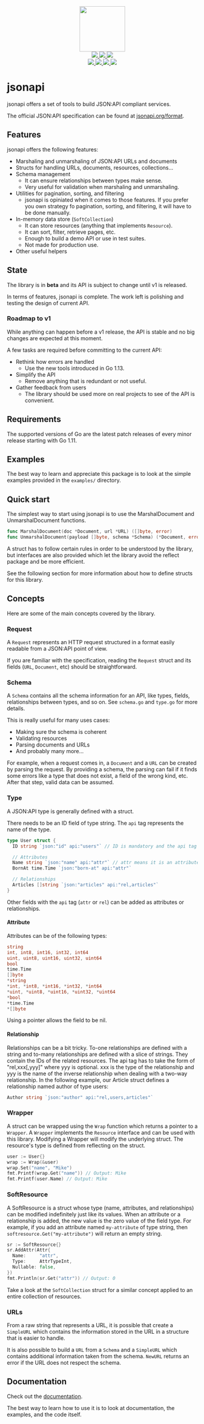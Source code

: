 <div align="center" style="text-align: center;">
  <img src="https://raw.githubusercontent.com/mfcochauxlaberge/jsonapi/master/assets/logo.png" height="120">
  <br>
  <a href="https://travis-ci.com/mfcochauxlaberge/jsonapi">
    <img src="https://travis-ci.com/mfcochauxlaberge/jsonapi.svg?branch=master">
  </a>
  <a href="https://goreportcard.com/report/github.com/mfcochauxlaberge/jsonapi">
    <img src="https://goreportcard.com/badge/github.com/mfcochauxlaberge/jsonapi">
  </a>
  <a href="https://codecov.io/gh/mfcochauxlaberge/jsonapi">
    <img src="https://img.shields.io/codecov/c/github/mfcochauxlaberge/jsonapi">
  </a>
  <br>
  <a href="https://github.com/mfcochauxlaberge/jsonapi/blob/master/go.mod">
    <img src="https://img.shields.io/badge/go%20version-1.11%2B-%2300acd7">
  </a>
  <a href="https://github.com/mfcochauxlaberge/jsonapi/blob/master/go.mod">
    <img src="https://img.shields.io/github/v/release/mfcochauxlaberge/jsonapi?include_prereleases&sort=semver">
  </a>
  <a href="https://github.com/mfcochauxlaberge/jsonapi/blob/master/LICENSE">
    <img src="https://img.shields.io/github/license/mfcochauxlaberge/jsonapi?color=a33">
  </a>
  <a href="https://pkg.go.dev/github.com/mfcochauxlaberge/jsonapi?tab=doc">
    <img src="https://img.shields.io/static/v1?label=doc&message=pkg.go.dev&color=007d9c">
  </a>
</div>

# jsonapi

jsonapi offers a set of tools to build JSON:API compliant services.

The official JSON:API specification can be found at [jsonapi.org/format](http://jsonapi.org/format).

## Features

jsonapi offers the following features:

* Marshaling and unmarshaling of JSON:API URLs and documents
* Structs for handling URLs, documents, resources, collections...
* Schema management
  * It can ensure relationships between types make sense.
  * Very useful for validation when marshaling and unmarshaling.
* Utilities for pagination, sorting, and filtering
  * jsonapi is opiniated when it comes to those features. If you prefer you own strategy fo pagination, sorting, and filtering, it will have to be done manually.
* In-memory data store (`SoftCollection`)
  * It can store resources (anything that implements `Resource`).
  * It can sort, filter, retrieve pages, etc.
  * Enough to build a demo API or use in test suites.
  * Not made for production use.
* Other useful helpers

## State

The library is in **beta** and its API is subject to change until v1 is released.

In terms of features, jsonapi is complete. The work left is polishing and testing the design of current API.

### Roadmap to v1

While anything can happen before a v1 release, the API is stable and no big changes are expected at this moment.

A few tasks are required before committing to the current API:

* Rethink how errors are handled
  * Use the new tools introduced in Go 1.13.
* Simplify the API
  * Remove anything that is redundant or not useful.
* Gather feedback from users
  * The library should be used more on real projects to see of the API is convenient.

## Requirements

The supported versions of Go are the latest patch releases of every minor release starting with Go 1.11.

## Examples

The best way to learn and appreciate this package is to look at the simple examples provided in the `examples/` directory.

## Quick start

The simplest way to start using jsonapi is to use the MarshalDocument and UnmarshalDocument functions.

```go
func MarshalDocument(doc *Document, url *URL) ([]byte, error)
func UnmarshalDocument(payload []byte, schema *Schema) (*Document, error)
```

A struct has to follow certain rules in order to be understood by the library, but interfaces are also provided which let the library avoid the reflect package and be more efficient.

See the following section for more information about how to define structs for this library.

## Concepts

Here are some of the main concepts covered by the library.

### Request

A `Request` represents an HTTP request structured in a format easily readable from a JSON:API point of view.

If you are familiar with the specification, reading the `Request` struct and its fields (`URL`, `Document`, etc) should be straightforward.

### Schema

A `Schema` contains all the schema information for an API, like types, fields, relationships between types, and so on. See `schema.go` and `type.go` for more details.

This is really useful for many uses cases:

* Making sure the schema is coherent
* Validating resources
* Parsing documents and URLs
* And probably many more...

For example, when a request comes in, a `Document` and a `URL` can be created by parsing the request. By providing a schema, the parsing can fail if it finds some errors like a type that does not exist, a field of the wrong kind, etc. After that step, valid data can be assumed.

### Type

A JSON:API type is generally defined with a struct.

There needs to be an ID field of type string. The `api` tag represents the name of the type.

```go
type User struct {
  ID string `json:"id" api:"users"` // ID is mandatory and the api tag sets the type

  // Attributes
  Name string `json:"name" api:"attr"` // attr means it is an attribute
  BornAt time.Time `json:"born-at" api:"attr"`

  // Relationships
  Articles []string `json:"articles" api:"rel,articles"`
}
```

Other fields with the `api` tag (`attr` or `rel`) can be added as attributes or relationships.

#### Attribute

Attributes can be of the following types:

```go
string
int, int8, int16, int32, int64
uint, uint8, uint16, uint32, uint64
bool
time.Time
[]byte
*string
*int, *int8, *int16, *int32, *int64
*uint, *uint8, *uint16, *uint32, *uint64
*bool
*time.Time
*[]byte
```

Using a pointer allows the field to be nil.

#### Relationship

Relationships can be a bit tricky. To-one relationships are defined with a string and to-many relationships are defined with a slice of strings. They contain the IDs of the related resources. The api tag has to take the form of "rel,xxx[,yyy]" where yyy is optional. xxx is the type of the relationship and yyy is the name of the inverse relationship when dealing with a two-way relationship. In the following example, our Article struct defines a relationship named author of type users:

```go
Author string `json:"author" api:"rel,users,articles"`
```

### Wrapper

A struct can be wrapped using the `Wrap` function which returns a pointer to a `Wrapper`. A `Wrapper` implements the `Resource` interface and can be used with this library. Modifying a Wrapper will modify the underlying struct. The resource's type is defined from reflecting on the struct.

```go
user := User{}
wrap := Wrap(&user)
wrap.Set("name", "Mike")
fmt.Printf(wrap.Get("name")) // Output: Mike
fmt.Printf(user.Name) // Output: Mike
```

### SoftResource

A SoftResource is a struct whose type (name, attributes, and relationships) can be modified indefinitely just like its values. When an attribute or a relationship is added, the new value is the zero value of the field type. For example, if you add an attribute named `my-attribute` of type string, then `softresource.Get("my-attribute")` will return an empty string.

```go
sr := SoftResource{}
sr.AddAttr(Attr{
  Name:     "attr",
  Type:     AttrTypeInt,
  Nullable: false,
})
fmt.Println(sr.Get("attr")) // Output: 0
```

Take a look at the `SoftCollection` struct for a similar concept applied to an entire collection of resources.

### URLs

From a raw string that represents a URL, it is possible that create a `SimpleURL` which contains the information stored in the URL in a structure that is easier to handle.

It is also possible to build a `URL` from a `Schema` and a `SimpleURL` which contains additional information taken from the schema. `NewURL` returns an error if the URL does not respect the schema.

## Documentation

Check out the [documentation](https://pkg.go.dev/github.com/mfcochauxlaberge/jsonapi?tab=doc).

The best way to learn how to use it is to look at documentation, the examples, and the code itself.
